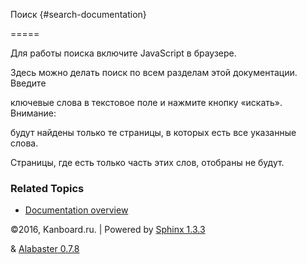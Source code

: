 Поиск {#search-documentation}

=====



Для работы поиска включите JavaScript в браузере.



Здесь можно делать поиск по всем разделам этой документации. Введите

ключевые слова в текстовое поле и нажмите кнопку «искать». Внимание:

будут найдены только те страницы, в которых есть все указанные слова.

Страницы, где есть только часть этих слов, отобраны не будут.



### Related Topics



-   [Documentation overview](index.markdown)



©2016, Kanboard.ru. | Powered by [Sphinx 1.3.3](http://sphinx-doc.org/)

& [Alabaster 0.7.8](https://github.com/bitprophet/alabaster)

